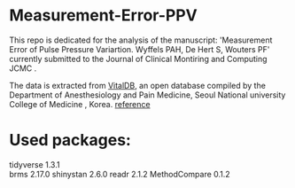 # Measurement-Error-PPV


This repo is dedicated for the analysis of the manuscript: 'Measurement Error of Pulse Pressure Variartion. Wyffels PAH, De Hert S, Wouters PF' currently submitted to the Journal of Clinical Montiring and Computing JCMC .

The data is extracted from [VitalDB](https://vitaldb.net), an open database compiled by the Department of Anesthesiology and Pain Medicine, Seoul National university College of Medicine , Korea.  [reference](https://www.bjanaesthesia.org.uk/article/S0007-0912(21)00175-6/fulltext)


# Used packages:
tidyverse 1.3.1  
brms 2.17.0
shinystan 2.6.0
readr 2.1.2
MethodCompare 0.1.2

